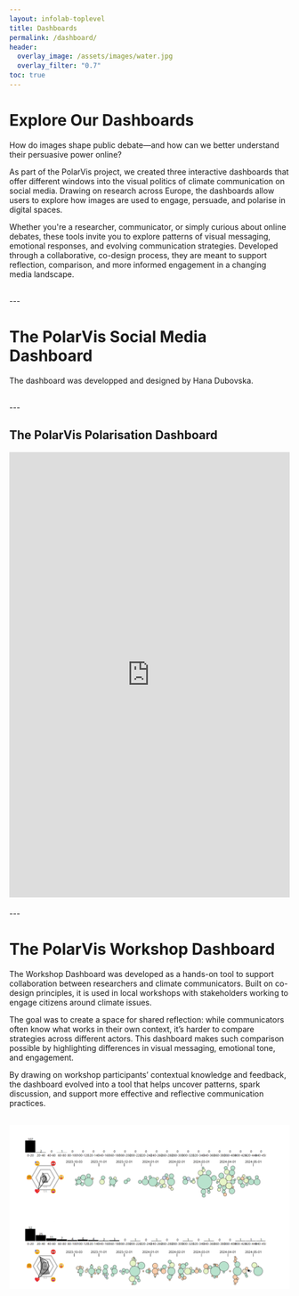 ```yaml
---
layout: infolab-toplevel
title: Dashboards
permalink: /dashboard/
header:
  overlay_image: /assets/images/water.jpg
  overlay_filter: "0.7"
toc: true
---
```


# Explore Our Dashboards


How do images shape public debate—and how can we better understand their persuasive power online?

As part of the PolarVis project, we created three interactive dashboards that offer different windows into the visual politics of climate communication on social media. Drawing on research across Europe, the dashboards allow users to explore how images are used to engage, persuade, and polarise in digital spaces.

Whether you're a researcher, communicator, or simply curious about online debates, these tools invite you to explore patterns of visual messaging, emotional responses, and evolving communication strategies. Developed through a collaborative, co-design process, they are meant to support reflection, comparison, and more informed engagement in a changing media landscape.

<br />
---
<br />

# The PolarVis Social Media Dashboard


<div class="tableau-responsive-container">
    <script type="module" src="https://public.tableau.com/javascripts/api/tableau.embedding.3.latest.min.js"></script>
    <tableau-viz
      id="tableauViz"
      src='https://public.tableau.com/shared/23F6DQMXD'
      width='100%'
      height='800px'
      toolbar='bottom'
      hide-tabs
    >
    </tableau-viz>
</div>

The dashboard was developped and designed by Hana Dubovska. 

<br />
---
<br />

## The PolarVis Polarisation Dashboard

<div class="powerbi-responsive-container">
    <iframe 
        title="polarvis-de2021" 
        width="100%" 
        height="800px" 
        src="https://app.powerbi.com/view?r=eyJrIjoiNjNhNjczMTUtMGRiMy00NmVjLWE5MDYtOGVjZWE0ZjA5ZWRhIiwidCI6IjRhODU1ZjcyLTUwODAtNDFkMy04MTIwLTRlZmQyMTUzNmI2YiIsImMiOjh9&pageName=979bfdb0c1472077e950" 
        frameborder="0" 
        allowfullscreen="true">
    </iframe>
</div>

<br />
---
<br />

# The PolarVis Workshop Dashboard


The Workshop Dashboard was developed as a hands-on tool to support collaboration between researchers and climate communicators. Built on co-design principles, it is used in local workshops with stakeholders working to engage citizens around climate issues.

The goal was to create a space for shared reflection: while communicators often know what works in their own context, it’s harder to compare strategies across different actors. This dashboard makes such comparison possible by highlighting differences in visual messaging, emotional tone, and engagement.

By drawing on workshop participants’ contextual knowledge and feedback, the dashboard evolved into a tool that helps uncover patterns, spark discussion, and support more effective and reflective communication practices.

<br />


<img align="center" width="1100" src="/assets/images/dashboard3.png" />

<br />
<br />
